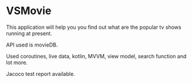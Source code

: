 # VSMovie
This application will help you you find out what are the popular tv shows running at present.

API used is movieDB.

Used coroutines, live data, kotlin, MVVM, view model, search function and lot more.

Jacoco test report available.
